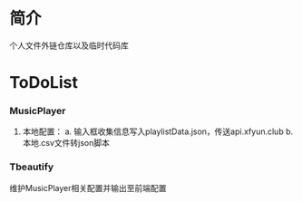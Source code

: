 # 简介
个人文件外链仓库以及临时代码库

# ToDoList
### MusicPlayer
1. 本地配置：
   a. 输入框收集信息写入playlistData.json，传送api.xfyun.club
   b. 本地.csv文件转json脚本

### Tbeautify
维护MusicPlayer相关配置并输出至前端配置